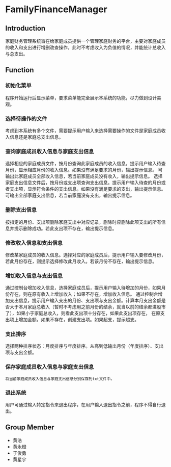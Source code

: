 # FamilyFinanceManager
## Introduction
家庭财务管理系统旨在给家庭成员提供一个管理家庭财务的平台，主要对家庭成员的收入和支出进行增删改查操作，此时不考虑收入为负值的情况，并能统计总收入与总支出。
## Function
### 初始化菜单
程序开始运行后显示菜单，要求菜单能完全展示本系统的功能，尽力做到设计美观。
###	选择待操作的文件
考虑到本系统有多个文件，需要提示用户输入来选择需要操作的文件是家庭成员收入信息还是家庭总支出信息。
###	查询家庭成员收入信息与家庭支出信息
选择相应的家庭成员文件，按月份查询此家庭成员的收入信息。提示用户输入待查月份，显示相应月份的收入信息。如果没有满足要求的月份，输出提示信息。
可输出此家庭成员全部收入信息，若当前家庭成员没有收入，输出提示信息。
选择家庭支出信息文件后，按月份或支出项查询支出信息。提示用户输入待查的月份或者支出项，显示符合条件的支出信息。如果没有满足要求的支出，输出提示信息。
可输出全部家庭支出信息，若当前家庭没有支出，输出提示信息。
###	删除支出信息
按指定的月份、支出项删除家庭支出中对应记录，删除时应删除此项支出的所有信息并提示删除成功。若此支出项不存在，输出提示信息。
###	修改收入信息和支出信息
修改某家庭成员的收入信息。选择对应的家庭成员后，提示用户输入要修改月份，若此月份存在，则提示选择修改此月收入。若该月份不存在，输出提示信息。
###	增加收入信息与支出信息
通过控制台增加收入信息，选择家庭成员后，提示用户输入待增加的月份，如果月份存在，则在原有收入上增加收入；如果不存在，增加收入信息。
通过控制台增加支出信息，提示用户输入支出的月份、支出项与支出金额。计算本月支出金额是否大于本月家庭总收入（暂时不考虑用之前月份的结余，就当以前的结余都进股市了），如果小于家庭总收入，则看此支出项十分存在，如果此支出项存在， 在原支出项上增加金额，如果不存在，创建支出项。如果超支，提示超支。
###	支出排序
选择两种排序状态：月度排序与年度排序。从高到低输出月份（年度排序）、支出项与支出金额。
###	保存家庭成员收入信息与家庭支出信息
	将当前家庭成员收入信息与家庭支出信息分别保存到txt文件中。
### 退出系统
用户可通过输入特定指令来退出程序，在用户输入退出指令之前，程序不得自行退出。
## Group Member
 - 黄浩
 - 黄永橙
 - 于俊勇
 - 黄星宇
